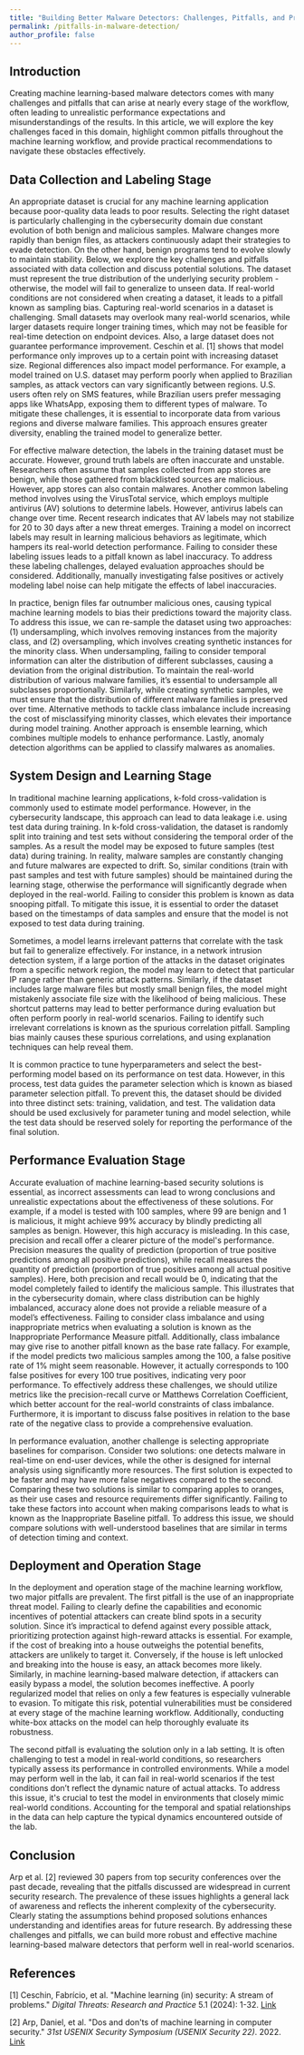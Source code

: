 ```yaml
---
title: "Building Better Malware Detectors: Challenges, Pitfalls, and Practical Recommendations"
permalink: /pitfalls-in-malware-detection/
author_profile: false
---
```


## Introduction

Creating machine learning-based malware detectors comes with many challenges and pitfalls that can arise at nearly every stage of the workflow, often leading to unrealistic performance expectations and misunderstandings of the results. In this article, we will explore the key challenges faced in this domain, highlight common pitfalls throughout the machine learning workflow, and provide practical recommendations to navigate these obstacles effectively.

## Data Collection and Labeling Stage

An appropriate dataset is crucial for any machine learning application because poor-quality data leads to poor results. Selecting the right dataset is particularly challenging in the cybersecurity domain due constant evolution of both benign and malicious samples. Malware changes more rapidly than benign files, as attackers continuously adapt their strategies to evade detection. On the other hand, benign programs tend to evolve slowly to maintain stability. Below, we explore the key challenges and pitfalls associated with data collection and discuss potential solutions.
The dataset must represent the true distribution of the underlying security problem - otherwise, the model will fail to generalize to unseen data. If real-world conditions are not considered when creating a dataset, it leads to a pitfall known as sampling bias. Capturing real-world scenarios in a dataset is challenging. Small datasets may overlook many real-world scenarios, while larger datasets require longer training times, which may not be feasible for real-time detection on endpoint devices. Also, a large dataset does not guarantee performance improvement. Ceschin et al. [1] shows that model performance only improves up to a certain point with increasing dataset size. Regional differences also impact model performance. For example, a model trained on U.S. dataset may perform poorly when applied to Brazilian samples, as attack vectors can vary significantly between regions. U.S. users often rely on SMS features, while Brazilian users prefer messaging apps like WhatsApp, exposing them to different types of malware. To mitigate these challenges, it is essential to incorporate data from various regions and diverse malware families. This approach ensures greater diversity, enabling the trained model to generalize better.

For effective malware detection, the labels in the training dataset must be accurate. However, ground truth labels are often inaccurate and unstable. Researchers often assume that samples collected from app stores are benign, while those gathered from blacklisted sources are malicious. However, app stores can also contain malwares. Another common labeling method involves using the VirusTotal service, which employs multiple antivirus (AV) solutions to determine labels. However, antivirus labels can change over time. Recent research indicates that AV labels may not stabilize for 20 to 30 days after a new threat emerges. Training a model on incorrect labels may result in learning malicious behaviors as legitimate, which hampers its real-world detection performance. Failing to consider these labeling issues leads to a pitfall known as label inaccuracy. To address these labeling challenges, delayed evaluation approaches should be considered. Additionally, manually investigating false positives or actively modeling label noise can help mitigate the effects of label inaccuracies.

In practice, benign files far outnumber malicious ones, causing typical machine learning models to bias their predictions toward the majority class. To address this issue, we can re-sample the dataset using two approaches: (1) undersampling, which involves removing instances from the majority class, and (2) oversampling, which involves creating synthetic instances for the minority class. When undersampling, failing to consider temporal information can alter the distribution of different subclasses, causing a deviation from the original distribution. To maintain the real-world distribution of various malware families, it’s essential to undersample all subclasses proportionally. Similarly, while creating synthetic samples, we must ensure that the distribution of different malware families is preserved over time. Alternative methods to tackle class imbalance include increasing the cost of misclassifying minority classes, which elevates their importance during model training. Another approach is ensemble learning, which combines multiple models to enhance performance. Lastly, anomaly detection algorithms can be applied to classify malwares as anomalies.

## System Design and Learning Stage

In traditional machine learning applications, k-fold cross-validation is commonly used to estimate model performance. However, in the cybersecurity landscape, this approach can lead to data leakage i.e. using test data during training. In k-fold cross-validation, the dataset is randomly split into training and test sets without considering the temporal order of the samples. As a result the model may be exposed to future samples (test data) during training. In reality, malware samples are constantly changing and future malwares are expected to drift. So, similar conditions (train with past samples and test with future samples) should be maintained during the learning stage, otherwise the performance will significantly degrade when deployed in the real-world. Failing to consider this problem is known as data snooping pitfall. To mitigate this issue, it is essential to order the dataset based on the timestamps of data samples and ensure that the model is not exposed to test data during training.

Sometimes, a model learns irrelevant patterns that correlate with the task but fail to generalize effectively. For instance, in a network intrusion detection system, if a large portion of the attacks in the dataset originates from a specific network region, the model may learn to detect that particular IP range rather than generic attack patterns. Similarly, if the dataset includes large malware files but mostly small benign files, the model might mistakenly associate file size with the likelihood of being malicious. These shortcut patterns may lead to better performance during evaluation but often perform poorly in real-world scenarios. Failing to identify such irrelevant correlations is known as the spurious correlation pitfall. Sampling bias mainly causes these spurious correlations, and using explanation techniques can help reveal them.

It is common practice to tune hyperparameters and select the best-performing model based on its performance on test data. However, in this process, test data guides the parameter selection which is known as biased parameter selection pitfall. To prevent this, the dataset should be divided into three distinct sets: training, validation, and test. The validation data should be used exclusively for parameter tuning and model selection, while the test data should be reserved solely for reporting the performance of the final solution.

## Performance Evaluation Stage

Accurate evaluation of machine learning-based security solutions is essential, as incorrect assessments can lead to wrong conclusions and unrealistic expectations about the effectiveness of these solutions. For example, if a model is tested with 100 samples, where 99 are benign and 1 is malicious, it might achieve 99% accuracy by blindly predicting all samples as benign. However, this high accuracy is misleading. In this case, precision and recall offer a clearer picture of the model's performance. Precision measures the quality of prediction (proportion of true positive predictions among all positive predictions), while recall measures the quantity of prediction (proportion of true positives among all actual positive samples). Here, both precision and recall would be 0, indicating that the model completely failed to identify the malicious sample. This illustrates that in the cybersecurity domain, where class distribution can be highly imbalanced, accuracy alone does not provide a reliable measure of a model’s effectiveness. Failing to consider class imbalance and using inappropriate metrics when evaluating a solution is known as the Inappropriate Performance Measure pitfall. Additionally, class imbalance may give rise to another pitfall known as the base rate fallacy. For example, if the model predicts two malicious samples among the 100, a false positive rate of 1% might seem reasonable. However, it actually corresponds to 100 false positives for every 100 true positives, indicating very poor performance. To effectively address these challenges, we should utilize metrics like the precision-recall curve or Matthews Correlation Coefficient, which better account for the real-world constraints of class imbalance. Furthermore, it is important to discuss false positives in relation to the base rate of the negative class to provide a comprehensive evaluation.

In performance evaluation, another challenge is selecting appropriate baselines for comparison. Consider two solutions: one detects malware in real-time on end-user devices, while the other is designed for internal analysis using significantly more resources. The first solution is expected to be faster and may have more false negatives compared to the second. Comparing these two solutions is similar to comparing apples to oranges, as their use cases and resource requirements differ significantly. Failing to take these factors into account when making comparisons leads to what is known as the Inappropriate Baseline pitfall. To address this issue, we should compare solutions with well-understood baselines that are similar in terms of detection timing and context.

## Deployment and Operation Stage

In the deployment and operation stage of the machine learning workflow, two major pitfalls are prevalent.
The first pitfall is the use of an inappropriate threat model. Failing to clearly define the capabilities and economic incentives of potential attackers can create blind spots in a security solution. Since it’s impractical to defend against every possible attack, prioritizing protection against high-reward attacks is essential. For example, if the cost of breaking into a house outweighs the potential benefits, attackers are unlikely to target it. Conversely, if the house is left unlocked and breaking into the house is easy, an attack becomes more likely. Similarly, in machine learning-based malware detection, if attackers can easily bypass a model, the solution becomes ineffective. A poorly regularized model that relies on only a few features is especially vulnerable to evasion. To mitigate this risk, potential vulnerabilities must be considered at every stage of the machine learning workflow. Additionally, conducting white-box attacks on the model can help thoroughly evaluate its robustness.

The second pitfall is evaluating the solution only in a lab setting. It is often challenging to test a model in real-world conditions, so researchers typically assess its performance in controlled environments. While a model may perform well in the lab, it can fail in real-world scenarios if the test conditions don’t reflect the dynamic nature of actual attacks. To address this issue, it's crucial to test the model in environments that closely mimic real-world conditions. Accounting for the temporal and spatial relationships in the data can help capture the typical dynamics encountered outside of the lab.

## Conclusion

Arp et al. [2] reviewed 30 papers from top security conferences over the past decade, revealing that the pitfalls discussed are widespread in current security research. The prevalence of these issues highlights a general lack of awareness and reflects the inherent complexity of the cybersecurity. Clearly stating the assumptions behind proposed solutions enhances understanding and identifies areas for future research. By addressing these challenges and pitfalls, we can build more robust and effective machine learning-based malware detectors that perform well in real-world scenarios.

## References

[1] Ceschin, Fabrício, et al. "Machine learning (in) security: A stream of problems." _Digital Threats: Research and Practice_ 5.1 (2024): 1-32. [Link](https://arxiv.org/abs/2010.16045)

[2] Arp, Daniel, et al. "Dos and don'ts of machine learning in computer security." _31st USENIX Security Symposium (USENIX Security 22)_. 2022. [Link](https://www.usenix.org/system/files/sec22summer_arp.pdf)

